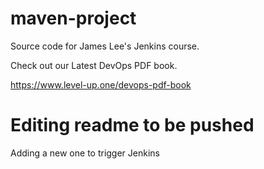# maven-project
Source code for James Lee's Jenkins course.

Check out our Latest DevOps PDF book.

https://www.level-up.one/devops-pdf-book

# Editing readme to be pushed

Adding a new one to trigger Jenkins